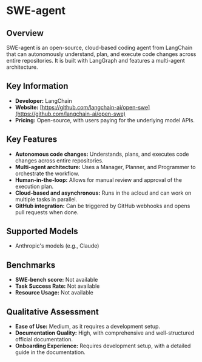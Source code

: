 # SWE-agent

## Overview

SWE-agent is an open-source, cloud-based coding agent from LangChain that can autonomously understand, plan, and execute code changes across entire repositories. It is built with LangGraph and features a multi-agent architecture.

## Key Information

- **Developer:** LangChain
- **Website:** [https://github.com/langchain-ai/open-swe](https://github.com/langchain-ai/open-swe)
- **Pricing:** Open-source, with users paying for the underlying model APIs.

## Key Features

- **Autonomous code changes:** Understands, plans, and executes code changes across entire repositories.
- **Multi-agent architecture:** Uses a Manager, Planner, and Programmer to orchestrate the workflow.
- **Human-in-the-loop:** Allows for manual review and approval of the execution plan.
- **Cloud-based and asynchronous:** Runs in the acloud and can work on multiple tasks in parallel.
- **GitHub integration:** Can be triggered by GitHub webhooks and opens pull requests when done.

## Supported Models

- Anthropic's models (e.g., Claude)

## Benchmarks

- **SWE-bench score:** Not available
- **Task Success Rate:** Not available
- **Resource Usage:** Not available

## Qualitative Assessment

- **Ease of Use:** Medium, as it requires a development setup.
- **Documentation Quality:** High, with comprehensive and well-structured official documentation.
- **Onboarding Experience:** Requires development setup, with a detailed guide in the documentation.
